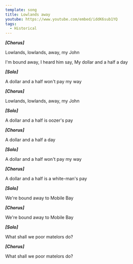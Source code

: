 ```yaml
---
template: song
title: Lowlands away
youtube: https://www.youtube.com/embed/iddK6sub1YQ
tags:
  - Historical
---
```

***\[Chorus]***

Lowlands, lowlands, away, my John

I'm bound away, I heard him say, My dollar and a half a day

***\[Solo]***

A dollar and a half won't pay my way

***\[Chorus]***

Lowlands, lowlands, away, my John

***\[Solo]***

A dollar and a half is oozer's pay

***\[Chorus]***

A dollar and a half a day

***\[Solo]***

A dollar and a half won't pay my way

***\[Chorus]***

A dollar and a half is a white-man's pay

***\[Solo]***

We're bound away to Mobile Bay

***\[Chorus]***

We're bound away to Mobile Bay

***\[Solo]***

What shall we poor matelors do?

***\[Chorus]***

What shall we poor matelors do?